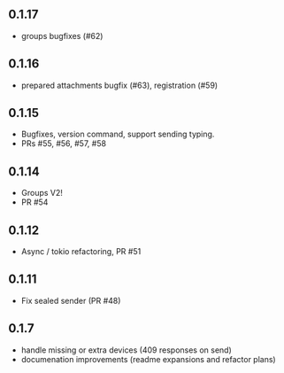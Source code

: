 ## 0.1.17

 * groups bugfixes (#62)

## 0.1.16

 * prepared attachments bugfix (#63), registration (#59)

## 0.1.15

 * Bugfixes, version command, support sending typing.
 * PRs #55, #56, #57, #58

## 0.1.14

 * Groups V2!
 * PR #54

## 0.1.12

 * Async / tokio refactoring, PR #51

## 0.1.11

 * Fix sealed sender (PR #48)

## 0.1.7

 * handle missing or extra devices (409 responses on send)
 * documenation improvements (readme expansions and refactor plans)
